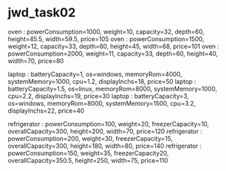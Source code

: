 # jwd_task02
oven : powerConsumption=1000, weight=10, capacity=32, depth=60, height=45.5, width=59.5, price=105
oven : powerConsumption=1500, weight=12, capacity=33, depth=60, height=45, width=68, price=101
oven : powerConsumption=2000, weight=11, capacity=33, depth=60, height=40, width=70, price=80

laptop : batteryCapacity=1, os=windows, memoryRom=4000, systemMemory=1000, cpu=1.2, displayInchs=18, price=50
laptop : batteryCapacity=1.5, os=linux, memoryRom=8000, systemMemory=1000, cpu=2.2, displayInchs=19, price=30
laptop : batteryCapacity=3, os=windows, memoryRom=8000, systemMemory=1500, cpu=3.2, displayInchs=22, price=40

refrigerator : powerConsumption=100, weight=20, freezerCapacity=10, overallCapacity=300, height=200, width=70, price=120
refrigerator : powerConsumption=200, weight=30, freezerCapacity=15, overallCapacity=300, height=180, width=80, price=140
refrigerator : powerConsumption=150, weight=35, freezerCapacity20, overallCapacity=350.5, height=250, width=75, price=110
